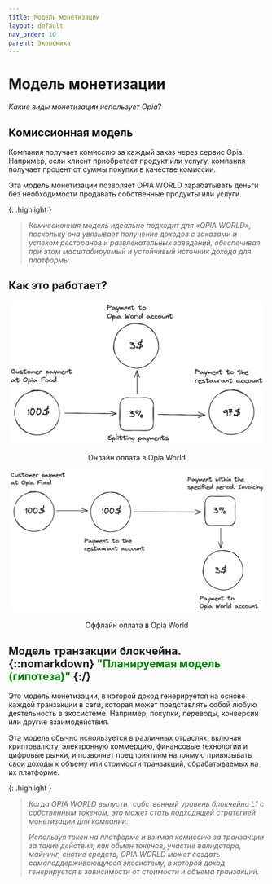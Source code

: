 ```yaml
---
title: Модель монетизации
layout: default
nav_order: 10
parent: Экономика
---
```


# Модель монетизации

_Какие виды монетизации использует Opia?_

## Комиссионная модель

Компания получает комиссию за каждый заказ через сервис Opia. Например, если клиент приобретает продукт или услугу, компания получает процент от суммы покупки в качестве комиссии.

Эта модель монетизации позволяет OPIA WORLD зарабатывать деньги без необходимости продавать собственные продукты или услуги.

{: .highlight }
> _Комиссионная модель идеально подходит для «OPIA WORLD», поскольку она увязывает получение доходов с заказами и успехом ресторанов и развлекательных заведений, обеспечивая при этом масштабируемый и устойчивый источник дохода для платформы_

## Как это работает?

![Онлайн оплата в Opia World](/assets/images/online_payments.png "Онлайн оплата в Opia World")
<p style="text-align:center">Онлайн оплата в Opia World</p>


![Оффлайн оплата в Opia World](/assets/images/offline_payments.png "Оффлайн оплата в Opia World")
<p style="text-align:center">Оффлайн оплата в Opia World</p>

## Модель транзакции блокчейна. {::nomarkdown} <font color="green">"Планируемая модель (гипотеза)"</font> {:/}

Это модель монетизации, в которой доход генерируется на основе каждой транзакции в сети, которая может представлять собой любую деятельность в экосистеме. Например, покупки, переводы, конверсии или другие взаимодействия.

Эта модель обычно используется в различных отраслях, включая криптовалюту, электронную коммерцию, финансовые технологии и цифровые рынки, и позволяет предприятиям напрямую привязывать свои доходы к объему или стоимости транзакций, обрабатываемых на их платформе.

{: .highlight }
> _Когда OPIA WORLD выпустит собственный уровень блокчейна L1 с собственным токеном, это может стать подходящей стратегией монетизации для компании._
>
> _Используя токен на платформе и взимая комиссию за транзакции за такие действия, как обмен токенов, участие валидатора, майнинг, снятие средств, OPIA WORLD может создать самоподдерживающуюся экосистему, в которой доход генерируется в зависимости от стоимости и объема транзакций._